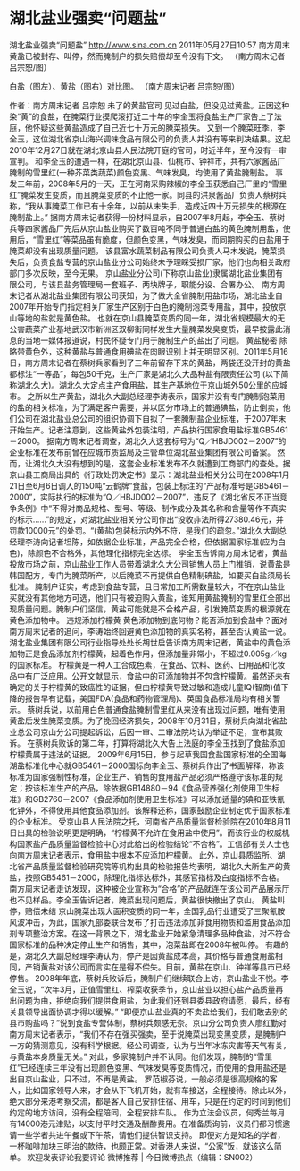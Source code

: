 # 湖北盐业强卖“问题盐”

湖北盐业强卖“问题盐”
http://www.sina.com.cn  2011年05月27日10:57  南方周末
黄盐已被封存、叫停，然而腌制户的损失赔偿却至今没有下文。 （南方周末记者 吕宗恕/图）

白盐（图左）、黄盐（图右）对比图。 （南方周末记者 吕宗恕/图）

作者：南方周末记者 吕宗恕
未了的黄盐官司
见过白盐，但没见过黄盐。正因这种染“黄”的食盐，在腌菜行业摸爬滚打近二十年的李全玉将食盐生产厂家告上了法庭，他怀疑这些黄盐造成了自己近七十万元的腌菜损失。
又到一个腌菜旺季，李全玉，这位湖北省京山海兴调味食品有限公司的负责人并没有等来判决结果。这起2010年12月27日就在湖北京山县人民法院开庭的官司，时近半年，至今没有一审宣判。
和李全玉的遭遇一样，在湖北京山县、仙桃市、钟祥市，共有六家酱品厂腌制的雪里红(一种芥菜类蔬菜)颜色变黑、气味发臭，均使用了黄盐腌制盐。
事发三年前，2008年5月的一天，正在河南采购辣椒的李全玉获悉自己厂里的“雪里红”腌菜发生变质，而且腌菜变质的不止他一家。同县的洪泉酱品厂负责人蔡树兵称，“我从事腌菜工作已有十余年，以前从未失手，造成近四十万元损失的根源在腌制盐上。”
据南方周末记者获得一份材料显示，自2007年8月起，李全玉、蔡树兵等四家酱品厂先后从京山盐业购买了数百吨不同于普通白盐的黄色腌制用盐，使用后，“雪里红”等菜品虽有脆度，但颜色变黑，气味发臭，而同期购买的白盐用于腌菜却没有出现质量问题。
该县富水蔬菜制品有限公司负责人马木发说，腌菜损失后，负责食盐专营的京山盐业分公司始终未予理睬受损厂家，他们也向相关政府部门多次反映，至今无果。
京山盐业分公司(下称京山盐业)隶属湖北盐业集团有限公司，与该县盐务管理局一套班子、两块牌子，职能分设、合署办公。
南方周末记者从湖北盐业集团有限公司获知，为了做大全省腌制用盐市场，湖北盐业自2007年开始专门指定相关厂家生产区别于白色的腌制泡菜专用盐，其中，投放京山等地的盐就是黄色盐。
也就在京山县腌菜变质的同一年，湖北省规模最大的无公害蔬菜产业基地武汉市新洲区双柳街同样发生大量腌菜发臭变质，最早披露此消息的当地一媒体报道说，村民怀疑专门用于腌制生产的盐出了问题。
黄盐秘密
除略带黄色外，这种黄盐与普通食用碘盐在肉眼识别上并无明显区别。2011年5月16日，南方周末记者在蔡树兵家看到了三年前留存下来的黄盐，两袋还没开封的黄盐都标注“一等品”，每包50千克，生产厂家是湖北久大品种盐有限责任公司 (以下简称湖北久大)。湖北久大定点主产食用盐，其生产基地位于京山城外50公里的应城市。
之所以生产黄盐，湖北久大副总经理李涛表示，国家并没有专门腌制泡菜用的盐的相关标准，为了满足客户需要，并以区分市场上的普通碘盐，防止倒卖，他们公司在湖北盐业总公司的组织协调下自拟了一套腌制盐企业标准，于2007年末开始生产。记者注意到，这些黄盐外包装注明，产品执行国家食用盐标准GB5461－2000。
据南方周末记者调查，湖北久大这套标号为“Q／HBJD002－2007”的企业标准在发布前曾在应城市质监局及主管单位湖北盐业集团有限公司备案。
然而，让湖北久大没有想到的是，这套企业标准发布不久就遭到工商部门的查处。据京山县工商局出具的《行政处罚决定书》显示：湖北盐业相关分公司在2008年1月21日至6月6日调入的150吨“云鹤牌”食盐，包装上标注的“产品标准号是GB5461－2000”，实际执行的标准为“Q／HBJD002－2007”，违反了《湖北省反不正当竞争条例》中“不得对商品规格、型号、等级、制作成分及其名称和含量等作不真实的标示……”的规定，对湖北盐业相关分公司作出“没收非法所得27380.46元，并罚款10000元”的处罚。“(黄盐)包装标示内外不符，是我们的疏忽。”湖北久大副总经理李涛向记者坦陈，如依据企业标准，产品完全合格，但依据国家标准(应为白色)，除颜色不合格外，其他理化指标完全达标。
李全玉告诉南方周末记者，黄盐投放市场之前，京山盐业工作人员带着湖北久大公司销售人员上门推销，说黄盐是韩国配方，专门为腌菜所产，以后腌菜不再提供白色精制碘盐，如要买白盐须局长批准。
腌制户证实，考虑到食盐专营，且日常加工所需数量较大，不在京山盐业买就没有其他地方可选，他们只有被迫购入黄盐，谁知用黄盐腌制的雪里红全部出现质量问题。腌制户们坚信，黄盐可能就是不合格产品，引发腌菜变质的根源就在黄色添加物中。
违规添加柠檬黄
黄色添加物到底何物？能否添加到食盐中？面对南方周末记者的追问，李涛始终回避黄色添加物的真实名称，甚至否认黄盐一说。
湖北盐业集团有限公司行业指导处处长胡世启告诉南方周末记者，黄盐中的黄色添加物正是食品添加剂柠檬黄，起着色作用，但添加量非常小，不超过0.005g／kg的国家标准。
柠檬黄是一种人工合成色素，在食品、饮料、医药、日用品和化妆品中有广泛应用。公开文献显示，食盐中的可添加物并不包含柠檬黄。虽然还未有确定的关于柠檬黄的致癌性的证据，但由柠檬黄导致过敏和造成儿童IQ(智商)值下降的报告早有记载，美国FDA(食品和药物管理局)、英国食品标准局均有相关警示。
蔡树兵说，以前用白色普通食盐腌制雪里红从来没有出现过问题，唯有使用黄盐后发生腌菜变质。为了挽回经济损失，2008年10月31日，蔡树兵向湖北省盐业总公司京山分公司提起诉讼，后因一审、二审法院均认为举证不足，宣布其败诉。
在蔡树兵败诉的第二年，打算将湖北久大告上法庭的李全玉找到了食盐添加柠檬黄属于违法的证据。
2009年6月15日，参与起草我国食盐国家标准的全国海湖盐标准化中心就GB5461－2000国标向李全玉、蔡树兵作出了书面解释，称该标准为国家强制性标准，企业生产、销售的食用盐产品必须严格遵守该标准的规定；按该标准生产的产品，除依据GB14880－94《食品营养强化剂使用卫生标准》和GB2760－2007《食品添加剂使用卫生标准》可以添加适量的碘和亚铁氰化钾外，不得使用其他食品添加剂。该解释还称，国家鼓励企业制定优于国家标准的企业标准。
受京山县人民法院之托，河南省产品质量监督检验院在2010年8月11日出具的检验说明更是明确，“柠檬黄不允许在食用盐中使用”。而该行业的权威机构国家盐产品质量监督检验中心对此给出的检验结论“不合格”。工信部有关人士也向南方周末记者表示，食用盐中根本不应添加柠檬黄。
此外，京山县质监所、湖北省产品质量监督检验研究院等机构出具的检验报告均表明，湖北久大所生产的黄盐，按照GB5461－2000，除理化指标达标外，其感官指标及白度指标不合格。
南方周末记者走访发现，这种被企业宣称为“合格”的产品就连在该公司产品展示厅也不见样品。李全玉告诉记者，腌菜出现问题后，黄盐很快撤出了京山。
黄盐叫停，赔偿未结
京山腌菜出现大面积变质的同一年，全国乳品行业遭受了三聚氰胺风波冲击，为此，国家九部委联合发布了打击违法添加非食用物质和滥用食品添加剂专项整治方案。在这一背景之下，湖北盐业开始紧急清理多品种食盐，对不符合国家标准的品种决定停止生产和销售，其中，泡菜盐即在2008年被叫停。
有趣的是，湖北久大副总经理李涛认为，停产是因黄盐成本高，其价格与普通食用盐相同，产销黄盐对该公司而言实在是得不偿失。目前，黄盐在京山、钟祥等县市已经停售。
2008年年底，蔡树兵败诉后，腌制户们继续联合上访，京山盐业不悦。李全玉说，“次年3月，正值雪里红、榨菜收获季节，京山盐业以担心盐产品质量再出问题为由，拒绝向我们提供食用盐，为此我们还到县委县政府请愿，最后，经有关县领导出面协调才得以缓解。”
“即便京山盐业真的不卖盐给我们，我们敢去别的县市购盐吗？”说到食盐专营体制，蔡树兵颇感无奈。京山分公司负责人廖红勤对南方周末记者表示，“我们不存在强买强卖，至于说腌菜出现变黑变质，是腌制户一方的猜测意见，没有科学根据。经公司调查，认为与当年冰冻灾害等天气有关，与黄盐本身质量无关。”
对此，多家腌制户并不认同。他们发现，腌制的“雪里红”已经连续三年没有出现颜色变黑、气味发臭等变质情况，而使用的食用盐还是出自京山盐业，只不过，不再是黄盐。
罗范椒芬说，一般必须是很高规格的客人，比如国家领导人来，才会从下飞机开始，就有车接送，全程接待。除此以外，绝大部分来港考察交流，都是客人自己安排住宿、用车，只是在约定的时间到他们约定的地方访问，没有全程陪同，全程安排车队。
作为立法会议员，何秀兰每月有14000港元津贴，以支付平时交通及酬酢费用。在准备质询前，议员们都习惯邀请一些学者共进午餐或下午茶，请他们提供智识支持。
即便对方是知名的学者，一杯咖啡加块三明治的款待，也颇正常。对香港人来说，“公家”饭，就该这么简单。
欢迎发表评论我要评论
微博推荐 | 今日微博热点（编辑：SN002）

